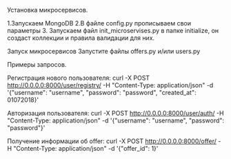 Установка микросервисов.

1.Запускаем MongoDB
2.В файле config.py прописываем свои параметры
3. Запускаем файл init_microservises.py в папке initialize, он создаст коллекции и правила валидации для них.

Запуск микросервисов
Запустите файлы offers.py и/или users.py


Примеры запросов.

Регистрация нового пользователя:
curl -X POST http://0.0.0.0:8000/user/registry/ -H "Content-Type: application/json" -d
'{"username": "username", "password": "password", "created_at": 01072018}'

Авторизация пользователя:
curl -X POST http://0.0.0.0:8000/user/auth/ -H "Content-Type: application/json" -d
'{"username": "username", "password": "password"}'

Получение информации об offer:
curl -X POST http://0.0.0.0:8000/offer/ -H "Content-Type: application/json" -d '{"offer_id": 1}'
